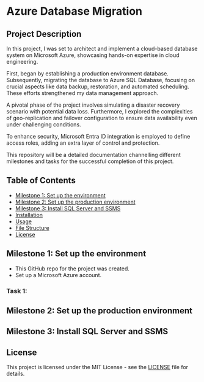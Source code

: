 # Azure Database Migration 

## Project Description
In this project, I was set to architect and implement a cloud-based database system on Microsoft Azure, showcasing hands-on expertise in cloud engineering.

First, began by establishing a production environment database. Subsequently, migrating the database to Azure SQL Database, focusing on crucial aspects like data backup, restoration, and automated scheduling. These efforts strengthened my data management approach.

A pivotal phase of the project involves simulating a disaster recovery scenario with potential data loss. Furthermore, I explored the complexities of geo-replication and failover configuration to ensure data availability even under challenging conditions.

To enhance security, Microsoft Entra ID integration is employed to define access roles, adding an extra layer of control and protection.

This repository will be a detailed documentation channelling different milestones and tasks for the successful completion of this project.


## Table of Contents
- [Milestone 1: Set up the environment](#Milestone-1:-Set-up-the-environment)
- [Milestone 2: Set up the production environment](#Milestone-2:-Set-up-the-production-environment)
- [Milestone 3: Install SQL Server and SSMS](#Milestone-3:-Install-SQL-Server-and-SSMS)
- [Installation](#installation)
- [Usage](#usage)
- [File Structure](#file-structure)
- [License](#license)


## Milestone 1: Set up the environment
- This GitHub repo for the project was created.
- Set up a Microsoft Azure account.

### Task 1: 



## Milestone 2: Set up the production environment


## Milestone 3: Install SQL Server and SSMS



## License
This project is licensed under the MIT License - see the [LICENSE](LICENSE) file for details.
